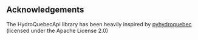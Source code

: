 Acknowledgements
----------------

The HydroQuebecApi library has been heavily inspired by [pyhydroquebec](https://github.com/titilambert/pyhydroquebec) (licensed under the Apache License 2.0)
